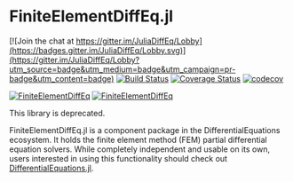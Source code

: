 # FiniteElementDiffEq.jl

[![Join the chat at https://gitter.im/JuliaDiffEq/Lobby](https://badges.gitter.im/JuliaDiffEq/Lobby.svg)](https://gitter.im/JuliaDiffEq/Lobby?utm_source=badge&utm_medium=badge&utm_campaign=pr-badge&utm_content=badge)
[![Build Status](https://github.com/SciML/FiniteElementDiffEq.jl/workflows/CI/badge.svg)](https://github.com/SciML/FiniteElementDiffEq.jl/actions?query=workflow%3ACI)
[![Coverage Status](https://coveralls.io/repos/github/JuliaDiffEq/FiniteElementDiffEq.jl/badge.svg)](https://coveralls.io/github/JuliaDiffEq/FiniteElementDiffEq.jl)
[![codecov](https://codecov.io/gh/JuliaDiffEq/FiniteElementDiffEq.jl/branch/master/graph/badge.svg)](https://codecov.io/gh/JuliaDiffEq/FiniteElementDiffEq.jl)

[![FiniteElementDiffEq](http://pkg.julialang.org/badges/FiniteElementDiffEq_0.5.svg)](http://pkg.julialang.org/?pkg=FiniteElementDiffEq)
[![FiniteElementDiffEq](http://pkg.julialang.org/badges/FiniteElementDiffEq_0.6.svg)](http://pkg.julialang.org/?pkg=FiniteElementDiffEq)

This library is deprecated.

FiniteElementDiffEq.jl is a component package in the DifferentialEquations ecosystem. It holds the
finite element method (FEM) partial differential equation solvers. While completely independent
and usable on its own, users interested in using this
functionality should check out [DifferentialEquations.jl](https://github.com/JuliaDiffEq/DifferentialEquations.jl).
